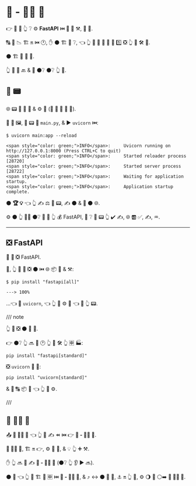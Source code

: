 # 🔰 - 👩‍💻 🦮

👉 🔰 🎦 👆 ❔ ⚙️ **FastAPI** ⏮️ 🌅 🚮 ⚒, 🔁 🔁.

🔠 📄 📉 🏗 🔛 ⏮️ 🕐, ✋️ ⚫️ 🏗 🎏 ❔, 👈 👆 💪 🚶 🔗 🙆 🎯 1️⃣ ❎ 👆 🎯 🛠️ 💪.

⚫️ 🏗 👷 🔮 🔗.

👆 💪 👟 🔙 &amp; 👀 ⚫️❔ ⚫️❔ 👆 💪.

## 🏃 📟

🌐 📟 🍫 💪 📁 &amp; ⚙️ 🔗 (👫 🤙 💯 🐍 📁).

🏃 🙆 🖼, 📁 📟 📁 `main.py`, &amp; ▶️ `uvicorn` ⏮️:

<div class="termy">

```console
$ uvicorn main:app --reload

<span style="color: green;">INFO</span>:     Uvicorn running on http://127.0.0.1:8000 (Press CTRL+C to quit)
<span style="color: green;">INFO</span>:     Started reloader process [28720]
<span style="color: green;">INFO</span>:     Started server process [28722]
<span style="color: green;">INFO</span>:     Waiting for application startup.
<span style="color: green;">INFO</span>:     Application startup complete.
```

</div>

⚫️ **🏆 💡** 👈 👆 ✍ ⚖️ 📁 📟, ✍ ⚫️ &amp; 🏃 ⚫️ 🌐.

⚙️ ⚫️ 👆 👨‍🎨 ⚫️❔ 🤙 🎦 👆 💰 FastAPI, 👀 ❔ 🐥 📟 👆 ✔️ ✍, 🌐 🆎 ✅, ✍, ♒️.

---

## ❎ FastAPI

🥇 🔁 ❎ FastAPI.

🔰, 👆 💪 💚 ❎ ⚫️ ⏮️ 🌐 📦 🔗 &amp; ⚒:

<div class="termy">

```console
$ pip install "fastapi[all]"

---> 100%
```

</div>

...👈 🔌 `uvicorn`, 👈 👆 💪 ⚙️ 💽 👈 🏃 👆 📟.

/// note

👆 💪 ❎ ⚫️ 🍕 🍕.

👉 ⚫️❔ 👆 🔜 🎲 🕐 👆 💚 🛠️ 👆 🈸 🏭:

```
pip install "fastapi[standard]"
```

❎ `uvicorn` 👷 💽:

```
pip install "uvicorn[standard]"
```

 &amp; 🎏 🔠 📦 🔗 👈 👆 💚 ⚙️.

///

## 🏧 👩‍💻 🦮

📤 **🏧 👩‍💻 🦮** 👈 👆 💪 ✍ ⏪ ⏮️ 👉 **🔰 - 👩‍💻 🦮**.

**🏧 👩‍💻 🦮**, 🏗 🔛 👉, ⚙️ 🎏 🔧, &amp; 💡 👆 ➕ ⚒.

✋️ 👆 🔜 🥇 ✍ **🔰 - 👩‍💻 🦮** (⚫️❔ 👆 👂 ▶️️ 🔜).

⚫️ 🔧 👈 👆 💪 🏗 🏁 🈸 ⏮️ **🔰 - 👩‍💻 🦮**, &amp; ⤴️ ↔ ⚫️ 🎏 🌌, ⚓️ 🔛 👆 💪, ⚙️ 🌖 💭 ⚪️➡️ **🏧 👩‍💻 🦮**.
